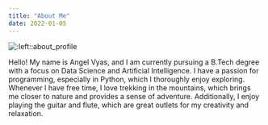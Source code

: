 ```yaml
---
title: "About Me"
date: 2022-01-05
---
```


![:left::about_profile](/images/690.jpg)

Hello! My name is Angel Vyas, and I am currently pursuing a B.Tech degree with a focus on Data Science and Artificial Intelligence. I have a passion for programming, especially in Python, which I thoroughly enjoy exploring. Whenever I have free time, I love trekking in the mountains, which brings me closer to nature and provides a sense of adventure. Additionally, I enjoy playing the guitar and flute, which are great outlets for my creativity and relaxation.